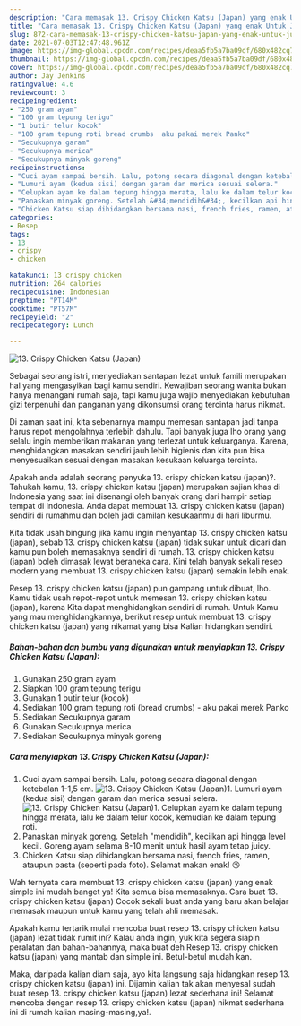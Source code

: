 ```yaml
---
description: "Cara memasak 13. Crispy Chicken Katsu (Japan) yang enak Untuk Jualan"
title: "Cara memasak 13. Crispy Chicken Katsu (Japan) yang enak Untuk Jualan"
slug: 872-cara-memasak-13-crispy-chicken-katsu-japan-yang-enak-untuk-jualan
date: 2021-07-03T12:47:48.961Z
image: https://img-global.cpcdn.com/recipes/deaa5fb5a7ba09df/680x482cq70/13-crispy-chicken-katsu-japan-foto-resep-utama.jpg
thumbnail: https://img-global.cpcdn.com/recipes/deaa5fb5a7ba09df/680x482cq70/13-crispy-chicken-katsu-japan-foto-resep-utama.jpg
cover: https://img-global.cpcdn.com/recipes/deaa5fb5a7ba09df/680x482cq70/13-crispy-chicken-katsu-japan-foto-resep-utama.jpg
author: Jay Jenkins
ratingvalue: 4.6
reviewcount: 3
recipeingredient:
- "250 gram ayam"
- "100 gram tepung terigu"
- "1 butir telur kocok"
- "100 gram tepung roti bread crumbs  aku pakai merek Panko"
- "Secukupnya garam"
- "Secukupnya merica"
- "Secukupnya minyak goreng"
recipeinstructions:
- "Cuci ayam sampai bersih. Lalu, potong secara diagonal dengan ketebalan 1-1,5 cm."
- "Lumuri ayam (kedua sisi) dengan garam dan merica sesuai selera."
- "Celupkan ayam ke dalam tepung hingga merata, lalu ke dalam telur kocok, kemudian ke dalam tepung roti."
- "Panaskan minyak goreng. Setelah &#34;mendidih&#34;, kecilkan api hingga level kecil. Goreng ayam selama 8-10 menit untuk hasil ayam tetap juicy."
- "Chicken Katsu siap dihidangkan bersama nasi, french fries, ramen, ataupun pasta (seperti pada foto). Selamat makan enak! 😘"
categories:
- Resep
tags:
- 13
- crispy
- chicken

katakunci: 13 crispy chicken 
nutrition: 264 calories
recipecuisine: Indonesian
preptime: "PT14M"
cooktime: "PT57M"
recipeyield: "2"
recipecategory: Lunch

---
```



![13. Crispy Chicken Katsu (Japan)](https://img-global.cpcdn.com/recipes/deaa5fb5a7ba09df/680x482cq70/13-crispy-chicken-katsu-japan-foto-resep-utama.jpg)

Sebagai seorang istri, menyediakan santapan lezat untuk famili merupakan hal yang mengasyikan bagi kamu sendiri. Kewajiban seorang  wanita bukan hanya menangani rumah saja, tapi kamu juga wajib menyediakan kebutuhan gizi terpenuhi dan panganan yang dikonsumsi orang tercinta harus nikmat.

Di zaman  saat ini, kita sebenarnya mampu memesan santapan jadi tanpa harus repot mengolahnya terlebih dahulu. Tapi banyak juga lho orang yang selalu ingin memberikan makanan yang terlezat untuk keluarganya. Karena, menghidangkan masakan sendiri jauh lebih higienis dan kita pun bisa menyesuaikan sesuai dengan masakan kesukaan keluarga tercinta. 



Apakah anda adalah seorang penyuka 13. crispy chicken katsu (japan)?. Tahukah kamu, 13. crispy chicken katsu (japan) merupakan sajian khas di Indonesia yang saat ini disenangi oleh banyak orang dari hampir setiap tempat di Indonesia. Anda dapat membuat 13. crispy chicken katsu (japan) sendiri di rumahmu dan boleh jadi camilan kesukaanmu di hari liburmu.

Kita tidak usah bingung jika kamu ingin menyantap 13. crispy chicken katsu (japan), sebab 13. crispy chicken katsu (japan) tidak sukar untuk dicari dan kamu pun boleh memasaknya sendiri di rumah. 13. crispy chicken katsu (japan) boleh dimasak lewat beraneka cara. Kini telah banyak sekali resep modern yang membuat 13. crispy chicken katsu (japan) semakin lebih enak.

Resep 13. crispy chicken katsu (japan) pun gampang untuk dibuat, lho. Kamu tidak usah repot-repot untuk memesan 13. crispy chicken katsu (japan), karena Kita dapat menghidangkan sendiri di rumah. Untuk Kamu yang mau menghidangkannya, berikut resep untuk membuat 13. crispy chicken katsu (japan) yang nikamat yang bisa Kalian hidangkan sendiri.

<!--inarticleads1-->

##### Bahan-bahan dan bumbu yang digunakan untuk menyiapkan 13. Crispy Chicken Katsu (Japan):

1. Gunakan 250 gram ayam
1. Siapkan 100 gram tepung terigu
1. Gunakan 1 butir telur (kocok)
1. Sediakan 100 gram tepung roti (bread crumbs) - aku pakai merek Panko
1. Sediakan Secukupnya garam
1. Gunakan Secukupnya merica
1. Sediakan Secukupnya minyak goreng




<!--inarticleads2-->

##### Cara menyiapkan 13. Crispy Chicken Katsu (Japan):

1. Cuci ayam sampai bersih. Lalu, potong secara diagonal dengan ketebalan 1-1,5 cm.
<img src="https://img-global.cpcdn.com/steps/9d14ccbf5178a04e/160x128cq70/13-crispy-chicken-katsu-japan-langkah-memasak-1-foto.jpg" alt="13. Crispy Chicken Katsu (Japan)">1. Lumuri ayam (kedua sisi) dengan garam dan merica sesuai selera.
<img src="https://img-global.cpcdn.com/steps/60c75567dede76f2/160x128cq70/13-crispy-chicken-katsu-japan-langkah-memasak-2-foto.jpg" alt="13. Crispy Chicken Katsu (Japan)">1. Celupkan ayam ke dalam tepung hingga merata, lalu ke dalam telur kocok, kemudian ke dalam tepung roti.
1. Panaskan minyak goreng. Setelah &#34;mendidih&#34;, kecilkan api hingga level kecil. Goreng ayam selama 8-10 menit untuk hasil ayam tetap juicy.
1. Chicken Katsu siap dihidangkan bersama nasi, french fries, ramen, ataupun pasta (seperti pada foto). Selamat makan enak! 😘




Wah ternyata cara membuat 13. crispy chicken katsu (japan) yang enak simple ini mudah banget ya! Kita semua bisa memasaknya. Cara buat 13. crispy chicken katsu (japan) Cocok sekali buat anda yang baru akan belajar memasak maupun untuk kamu yang telah ahli memasak.

Apakah kamu tertarik mulai mencoba buat resep 13. crispy chicken katsu (japan) lezat tidak rumit ini? Kalau anda ingin, yuk kita segera siapin peralatan dan bahan-bahannya, maka buat deh Resep 13. crispy chicken katsu (japan) yang mantab dan simple ini. Betul-betul mudah kan. 

Maka, daripada kalian diam saja, ayo kita langsung saja hidangkan resep 13. crispy chicken katsu (japan) ini. Dijamin kalian tak akan menyesal sudah buat resep 13. crispy chicken katsu (japan) lezat sederhana ini! Selamat mencoba dengan resep 13. crispy chicken katsu (japan) nikmat sederhana ini di rumah kalian masing-masing,ya!.

